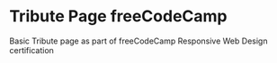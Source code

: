 # Tribute Page freeCodeCamp
 Basic Tribute page as part of freeCodeCamp Responsive Web Design certification

